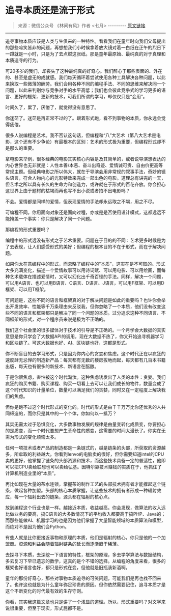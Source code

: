 # 追寻本质还是流于形式

> 来源：微信公众号 《林间有风》作者 <七月> --------- [原文链接](https://mp.weixin.qq.com/s?__biz=MzIyOTc0NzAwNg==&mid=2247483877&idx=1&sn=d78c30e43de69f227cf820c89f8a6e36&chksm=e8bcb1b4dfcb38a25bf3deebfd189a7900e3025d2581936a298c87206b36d188b89473517319&mpshare=1&scene=24&srcid=0307cyfG6hV3K8jSkpYI0zQ2&key=9cefefae9aae8320d08ab508914f71dd69459082831ad0bbc691b3fb0aba6283f9327111c7da77e4affa212d3344028c42238ac68bddcdd3322feeed11c3b8dd991187da9f53cf43e7608345623d6cf1&ascene=0&uin=MzY2OTMxNjk1)

---



追寻事物本质应该是人类与生俱来的一种特性。看看我们在童年时向我们父母提出的那些啼笑皆非的问题，再想想我们小时候拿着放大镜对着一白纸在正午的烈日下一蹲就是一小时，只是为了去点燃这张纸。那是童年最原始、最纯真的对于真理和本质追寻的行为。



可20多岁的我们，却丧失了这种最纯真的好奇心。我们醉心于那些表面的、外在的、甚至是虚无的成就感。我们每天循环着尝试使用各种工具解决各种问题，以此来换取一些微薄的酬劳。我们会用各种不同的编程手法、不同的思维来解决同一个问题，以此来判别你与竞争对手的水平高低；我们也会彼此竞争式的学习更多的语言、更好的框架、更新的技术，可我们所谓的学习，却仅仅只是“会用”。



时间久了，累了，厌倦了，就觉得没有意思了。



你迷茫了。迷茫是再正常不过的了。跟着形式跑，看不到事物的本质，你永远会觉得疲倦。



很多人说编程是艺术。我不否认这句话，但编程和“八”大艺术（第八大艺术是电影，这个还有不少争论）有最根本的区别：艺术的形式极为重要，但编程形式却不是那么的重要。



拿电影来举例，很多经典的电影其实核心内容是及其简单的，或者说导演想表达的内心世界也无非就是：人性本善/本恶、奋斗出奇迹、爱情诚可贵、自由价更高等常规主题。但经典电影之所以伟大，就在于导演会用非常规的叙事手法，奇妙的镜头语言，符合人物内心的光影特效来完成一部出色的电影。道理总有讲完的一天，但艺术之所以具有长久的生命力和创造力，或许就在于形式的百花齐放。你会担心这世界上由于题材的枯竭而再也写不出小说或者拍不出电影吗？



不会。爱情都是同样的爱情，但表现爱情的手法却永远取之不竭，用之不尽。



可编程不同。你用面向对象还是面向过程，亦或是是否使用设计模式，这都远远不能掩盖一个事实：你只是解决了同一个问题。



那编程的形式重要吗？



编程中的形式远没有形式之于艺术重要。问题在于目的的不同：艺术更多时候是为了去表现，让人们感受形式的美好；但编程的根本目的不在于形式，而在于解决问题。



如果你太在意编程中的形式，而忽略了编程中的“本质”，这实在是不可取的。形式大多充满变化，描述一个爱情故事可以用诗词赋、可以用电影、可以用绘画，而每种艺术载体在描述爱情时，又可以幻化出千奇百怪的手法。同样，解决一个问题，可以用A语言、也可以用B语言、C语言、D语言、J语言，可以用F框架、可以用D框架、可以用T框架。



可问题是，这些不同的语言和框架真的对于解决问题是如此的重要吗？也许你会举出开发效率、性能等千万条理由来反驳我，但你忽略了一个本质，他们没有改变这些不同的语言和框架都只是解决了同一个问题的本质。过分追求这种不同语言、不同框架的形式，对一个程序员来说是极为不正确的。



我们这个社会里的很多媒体对于技术的引导是不正确的。一个月学会大数据的真实意思是你只学会了大数据API的调用，现在大数据不热了，你又开始追寻机器学习和区块链了。可这大数据也好、AI、区块链也好，这都是形式。



你不断盲目的去学习形式，只是因为你内心的贪婪和焦虑。这个时代正在以疯狂的速度肆无忌惮的制造新产品：每天都有无数的楼房拔地而起，每天都有几百本书籍出版，每天也有很多的新技术、新语言在酝酿。



于是你很焦虑，害怕被这个时代淘汰。这种焦虑诱发出了人类的本性：贪婪。我们疯狂的购买书籍、购买课程、购买一切看上去可以让我们成长的物件，数量变成了这个时代知识的计量单位，数量可以满足我们的贪婪，同时又在一定程度上解决我们的焦虑。



但你是跑不过这个时代形式的变化的。时代的形式是由千千万万比你还优秀的人共同缔造的，而你只是其中的一个个体，你如何以一抵万？



其实无需太过于恐惧变化，大多数事物发展的规律是由量变转化成质变，你要担心的是质变，而一个时代要想产生革命性的质变，这需要的时间太漫长了。你实在无需为形式的变化烦恼太多。



任何一项技术或者产品的制造都是一条链式的，越是链条的头部，所获取的资源越多，所牟取的利益越大。你看到lenvo的电脑卖的很好，但你需要知道intel的CPU卖的更好，他掌握了链条的头部资源和技术，而这些技术具备一定的普适性，他即可以把CPU卖给联想也可以卖给弘基。因特尔靠技术赚钱的实质在于，他抓住了计算机制造业里的“本质”。



再比如现在大量的茶水连锁，掌握茶的制作工艺的头部技术拥有者才能撑起这个链条，做起各种加盟。头部的核心本质掌握，让这些技术的拥有者形成一种辐射效应，每一个辐射出去的链条，源头都在辐射的核心点。



放到编程这个行业也是一样。越接近本质，收益越高。你会发现，做算法的收入远比做业务的要高，搞C语言的大多数情况下的平均收入都要高于搞PHP、Java的；而那些能做AI、机器学习的也是因为他们掌握了大量智能领域的本质算法和模型，而绝对不是因为他们会Python。



有些人就是比你更接近事物和原理的本质，他们是辐射的核心，你只是他的一个加盟商。资源和利益会随着辐射链条的延长而逐渐趋于稀薄。



去探寻下本质，去深挖一下语言的特性，框架的原理，多去学学算法与数据结构，多去复习下早已遗忘的数学，这真的是个不错的选择。从编程的角度来看，很多的框架也好语言也好，都只是形式在变，但他就是旧瓶装新酒啊。



童年的那份好奇心，那些对事物本质追寻的可笑问题，可能我们是再也找不回来了。也许这也就是为什么童年弥足珍贵的原因。但你依然需要记住，追寻本质才是这个不断变化的时代最有效的生存守则。



你看，其实我这篇文章也只是讲了一个浅显的道理。所以，形式重要吗？对文学来说很重要，但至于现实，形式屁都不是。